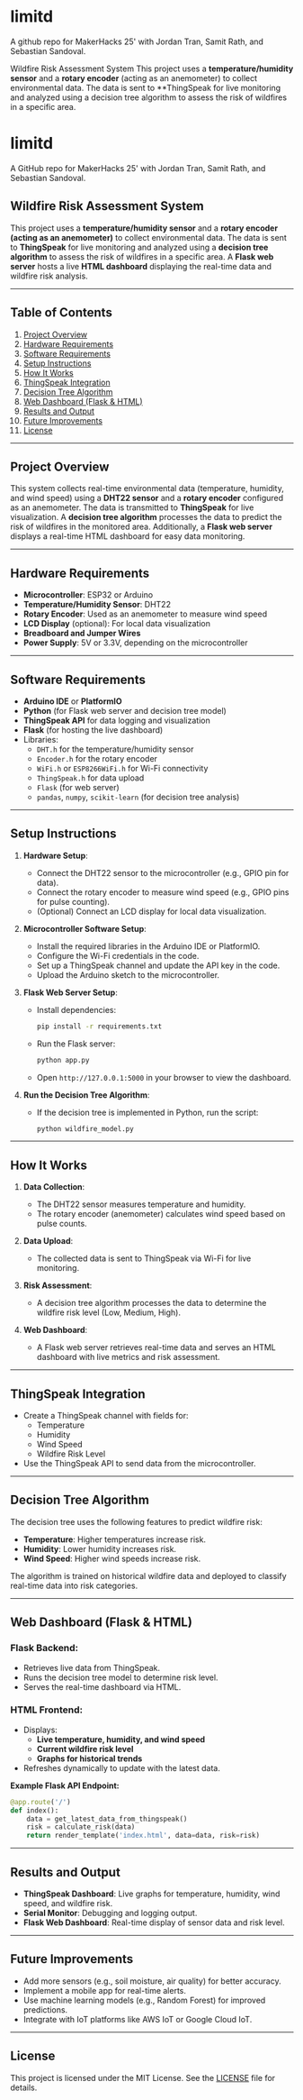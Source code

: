 # limitd

A github repo for MakerHacks 25' with Jordan Tran, Samit Rath, and Sebastian Sandoval.

Wildfire Risk Assessment System
This project uses a **temperature/humidity sensor** and a **rotary encoder** (acting as an anemometer) to collect environmental data. The data is sent to **ThingSpeak for live monitoring and analyzed using a decision tree algorithm to assess the risk of wildfires in a specific area.

# limitd

A GitHub repo for MakerHacks 25' with Jordan Tran, Samit Rath, and Sebastian Sandoval.

## Wildfire Risk Assessment System

This project uses a **temperature/humidity sensor** and a **rotary encoder (acting as an anemometer)** to collect environmental data. The data is sent to **ThingSpeak** for live monitoring and analyzed using a **decision tree algorithm** to assess the risk of wildfires in a specific area. A **Flask web server** hosts a live **HTML dashboard** displaying the real-time data and wildfire risk analysis.

---

## Table of Contents
1. [Project Overview](#project-overview)
2. [Hardware Requirements](#hardware-requirements)
3. [Software Requirements](#software-requirements)
4. [Setup Instructions](#setup-instructions)
5. [How It Works](#how-it-works)
6. [ThingSpeak Integration](#thingspeak-integration)
7. [Decision Tree Algorithm](#decision-tree-algorithm)
8. [Web Dashboard (Flask & HTML)](#web-dashboard-flask--html)
9. [Results and Output](#results-and-output)
10. [Future Improvements](#future-improvements)
11. [License](#license)

---

## Project Overview
This system collects real-time environmental data (temperature, humidity, and wind speed) using a **DHT22 sensor** and a **rotary encoder** configured as an anemometer. The data is transmitted to **ThingSpeak** for live visualization. A **decision tree algorithm** processes the data to predict the risk of wildfires in the monitored area. Additionally, a **Flask web server** displays a real-time HTML dashboard for easy data monitoring.

---

## Hardware Requirements
- **Microcontroller**: ESP32 or Arduino
- **Temperature/Humidity Sensor**: DHT22
- **Rotary Encoder**: Used as an anemometer to measure wind speed
- **LCD Display** (optional): For local data visualization
- **Breadboard and Jumper Wires**
- **Power Supply**: 5V or 3.3V, depending on the microcontroller

---

## Software Requirements
- **Arduino IDE** or **PlatformIO**
- **Python** (for Flask web server and decision tree model)
- **ThingSpeak API** for data logging and visualization
- **Flask** (for hosting the live dashboard)
- Libraries:
  - `DHT.h` for the temperature/humidity sensor
  - `Encoder.h` for the rotary encoder
  - `WiFi.h` or `ESP8266WiFi.h` for Wi-Fi connectivity
  - `ThingSpeak.h` for data upload
  - `Flask` (for web server)
  - `pandas`, `numpy`, `scikit-learn` (for decision tree analysis)

---

## Setup Instructions
1. **Hardware Setup**:
   - Connect the DHT22 sensor to the microcontroller (e.g., GPIO pin for data).
   - Connect the rotary encoder to measure wind speed (e.g., GPIO pins for pulse counting).
   - (Optional) Connect an LCD display for local data visualization.

2. **Microcontroller Software Setup**:
   - Install the required libraries in the Arduino IDE or PlatformIO.
   - Configure the Wi-Fi credentials in the code.
   - Set up a ThingSpeak channel and update the API key in the code.
   - Upload the Arduino sketch to the microcontroller.

3. **Flask Web Server Setup**:
   - Install dependencies:
     ```sh
     pip install -r requirements.txt
     ```
   - Run the Flask server:
     ```sh
     python app.py
     ```
   - Open `http://127.0.0.1:5000` in your browser to view the dashboard.

4. **Run the Decision Tree Algorithm**:
   - If the decision tree is implemented in Python, run the script:
     ```sh
     python wildfire_model.py
     ```

---

## How It Works
1. **Data Collection**:
   - The DHT22 sensor measures temperature and humidity.
   - The rotary encoder (anemometer) calculates wind speed based on pulse counts.

2. **Data Upload**:
   - The collected data is sent to ThingSpeak via Wi-Fi for live monitoring.

3. **Risk Assessment**:
   - A decision tree algorithm processes the data to determine the wildfire risk level (Low, Medium, High).

4. **Web Dashboard**:
   - A Flask web server retrieves real-time data and serves an HTML dashboard with live metrics and risk assessment.

---

## ThingSpeak Integration
- Create a ThingSpeak channel with fields for:
  - Temperature
  - Humidity
  - Wind Speed
  - Wildfire Risk Level
- Use the ThingSpeak API to send data from the microcontroller.

---

## Decision Tree Algorithm
The decision tree uses the following features to predict wildfire risk:
- **Temperature**: Higher temperatures increase risk.
- **Humidity**: Lower humidity increases risk.
- **Wind Speed**: Higher wind speeds increase risk.

The algorithm is trained on historical wildfire data and deployed to classify real-time data into risk categories.

---

## Web Dashboard (Flask & HTML)
### Flask Backend:
- Retrieves live data from ThingSpeak.
- Runs the decision tree model to determine risk level.
- Serves the real-time dashboard via HTML.

### HTML Frontend:
- Displays:
  - **Live temperature, humidity, and wind speed**
  - **Current wildfire risk level**
  - **Graphs for historical trends**
- Refreshes dynamically to update with the latest data.

**Example Flask API Endpoint:**
```python
@app.route('/')
def index():
    data = get_latest_data_from_thingspeak()
    risk = calculate_risk(data)
    return render_template('index.html', data=data, risk=risk)
```
---

## Results and Output
- **ThingSpeak Dashboard**: Live graphs for temperature, humidity, wind speed, and wildfire risk.
- **Serial Monitor**: Debugging and logging output.
- **Flask Web Dashboard**: Real-time display of sensor data and risk level.

---

## Future Improvements
- Add more sensors (e.g., soil moisture, air quality) for better accuracy.
- Implement a mobile app for real-time alerts.
- Use machine learning models (e.g., Random Forest) for improved predictions.
- Integrate with IoT platforms like AWS IoT or Google Cloud IoT.

---

## License
This project is licensed under the MIT License. See the [LICENSE](LICENSE) file for details.
